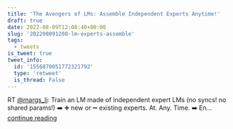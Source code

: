 ```yaml
---
title: 'The Avengers of LMs: Assemble Independent Experts Anytime!'
draft: true
date: 2022-08-09T12:08:40+00:00
slug: '202208091208-lm-experts-assemble'
tags:
  - tweets
is_tweet: true
tweet_info:
  id: '1556870051772321792'
  type: 'retweet'
  is_thread: False
---
```




RT [@margs_li](https://x.com/margs_li): Train an LM made of independent expert LMs (no syncs! no shared params!) ➡️ ➕ new or ➖ existing experts. At. Any. Time. ➡️ En… [continue reading](https://x.com/sytelus/status/1556870051772321792)
